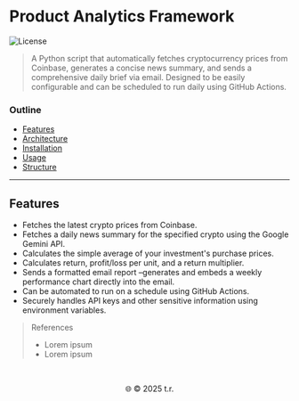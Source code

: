 # Product Analytics Framework

<p align="left">
  <img src="https://img.shields.io/badge/License-MIT-lightgrey" alt="License">
</p>

> A Python script that automatically fetches cryptocurrency prices from Coinbase, generates a concise news summary, and sends a comprehensive daily brief via email. Designed to be easily configurable and can be scheduled to run daily using GitHub Actions.

### Outline

- [Features](#features)
- [Architecture](#architecture)
- [Installation](#installation)
- [Usage](#usage)
- [Structure](#structure)

---

## Features

- Fetches the latest crypto prices from Coinbase.
- Fetches a daily news summary for the specified crypto using the Google Gemini API.
- Calculates the simple average of your investment's purchase prices.
- Calculates return, profit/loss per unit, and a return multiplier.
- Sends a formatted email report –generates and embeds a weekly performance chart directly into the email.
- Can be automated to run on a schedule using GitHub Actions.
- Securely handles API keys and other sensitive information using environment variables.

> References
> - Lorem ipsum
> - Lorem ipsum

</br>

<p align="center">🌐 © 2025 t.r.</p>
